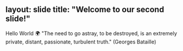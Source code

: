 layout: slide
title: "Welcome to our second slide!"
---
Hello World 🌍
"The need to go astray, to be destroyed, is an extremely private, distant, passionate, turbulent truth." (Georges Bataille)
